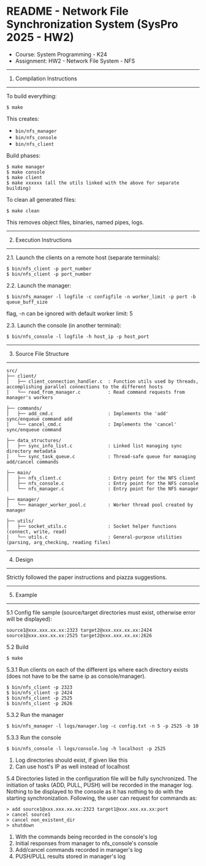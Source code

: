 README - Network File Synchronization System (SysPro 2025 - HW2)
=========================================================

- Course: System Programming - K24
- Assignment: HW2 - Network File System - NFS
---------------------------------------------------------
1. Compilation Instructions
---------------------------------------------------------

To build everything:

    $ make

This creates:
- `bin/nfs_manager`
- `bin/nfs_console`
- `bin/nfs_client`

Build phases:

    $ make manager 
    $ make console
    $ make client
    $ make xxxxxx (all the utils linked with the above for separate building)

To clean all generated files:

    $ make clean

This removes object files, binaries, named pipes, logs.

---------------------------------------------------------
2. Execution Instructions
---------------------------------------------------------

2.1. Launch the clients on a remote host (separate terminals):

```
$ bin/nfs_client -p port_number
$ bin/nfs_client -p port_number
```

2.2. Launch the manager:

```
$ bin/nfs_manager -l logfile -c configfile -n worker_limit -p port -b queue_buff_size
```

   flag, -n can be ignored with default worker limit: 5

2.3. Launch the console (in another terminal):

   ```
   $ bin/nfs_console -l logfile -h host_ip -p host_port
   ```


---------------------------------------------------------
3. Source File Structure
---------------------------------------------------------

```
src/
├── client/
│   ├── client_connection_handler.c  : Function utils used by threads, accomplishing parallel connections to the different hosts
│   └── read_from_manager.c          : Read command requests from manager's workers

├── commands/
│   ├── add_cmd.c                    : Implements the 'add' sync/enqueue command add 
│   └── cancel_cmd.c                 : Implements the 'cancel' sync/enqueue command

├── data_structures/
│   ├── sync_info_list.c             : Linked list managing sync directory metadata
│   └── sync_task_queue.c            : Thread-safe queue for managing add/cancel commands

├── main/
│   ├── nfs_client.c                 : Entry point for the NFS client
│   ├── nfs_console.c                : Entry point for the NFS console
│   └── nfs_manager.c                : Entry point for the NFS manager

├── manager/
│   └── manager_worker_pool.c        : Worker thread pool created by manager

├── utils/
│   ├── socket_utils.c               : Socket helper functions (connect, write, read)
│   └── utils.c                      : General-purpose utilities (parsing, arg_checking, reading files)

```
---------------------------------------------------------
4. Design
---------------------------------------------------------

Strictly followed the paper instructions and piazza suggestions.


---------------------------------------------------------
5. Example
---------------------------------------------------------

5.1 Config file sample (source/target directories must exist, otherwise error will be displayed):
```
source1@xxx.xxx.xx.xx:2323 target2@xxx.xxx.xx.xx:2424
source1@xxx.xxx.xx.xx:2525 target2@xxx.xxx.xx.xx:2626
```
5.2 Build
``` 
$ make
```
5.3.1 Run clients on each of the different ips where each directory exists (does not have to be the same ip as console/manager).
``` 
$ bin/nfs_client -p 2323
$ bin/nfs_client -p 2424
$ bin/nfs_client -p 2525
$ bin/nfs_client -p 2626

```
5.3.2 Run the manager
 
```
$ bin/nfs_manager -l logs/manager.log -c config.txt -n 5 -p 2525 -b 10
```


5.3.3 Run the console
 
```
$ bin/nfs_console -l logs/console.log -h localhost -p 2525
```
  1. Log directories should exist, if given like this
  2. Can use host's IP as well instead of localhost

5.4
Directories listed in the configuration file will be fully synchronized. The initiation of tasks (ADD, PULL, PUSH) will be recorded in the manager log. Nothing  to be displayed to the console as it has nothing to do with the starting synchronization. Following, the user can request for commands as: 
```
> add source1@xxx.xxx.xx.xx:2323 target1@xxx.xxx.xx.xx:port
> cancel source1
> cancel non_existent_dir
> shutdown
``` 

1. With the commands being recorded in the console's log
2. Initial responses from manager to nfs_console's console
3. Add/cancel commands recorded in manager's log
4. PUSH/PULL results stored in manager's log





